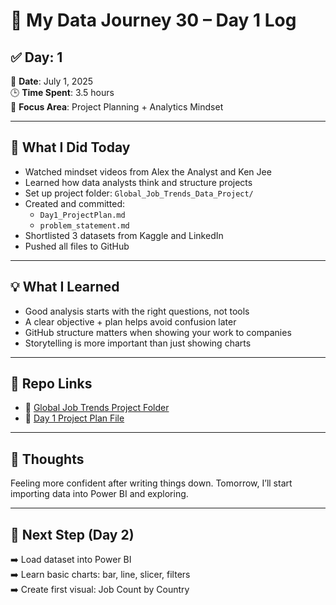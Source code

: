 # 📅 My Data Journey 30 – Day 1 Log

## ✅ Day: 1
📆 **Date**: July 1, 2025  
🕒 **Time Spent**: 3.5 hours  
🎯 **Focus Area**: Project Planning + Analytics Mindset

---

## 📘 What I Did Today
- Watched mindset videos from Alex the Analyst and Ken Jee
- Learned how data analysts think and structure projects
- Set up project folder: `Global_Job_Trends_Data_Project/`
- Created and committed:
  - `Day1_ProjectPlan.md`
  - `problem_statement.md`
- Shortlisted 3 datasets from Kaggle and LinkedIn
- Pushed all files to GitHub

---

## 💡 What I Learned
- Good analysis starts with the right questions, not tools
- A clear objective + plan helps avoid confusion later
- GitHub structure matters when showing your work to companies
- Storytelling is more important than just showing charts

---

## 📂 Repo Links
- 🔗 [Global Job Trends Project Folder](./Global_Job_Trends_Data_Project/)
- 🔗 [Day 1 Project Plan File](./Global_Job_Trends_Data_Project/Day1_ProjectPlan.md)

---

## 🧠 Thoughts
Feeling more confident after writing things down. Tomorrow, I’ll start importing data into Power BI and exploring.

---

## 📍 Next Step (Day 2)
➡️ Load dataset into Power BI  
➡️ Learn basic charts: bar, line, slicer, filters  
➡️ Create first visual: Job Count by Country
